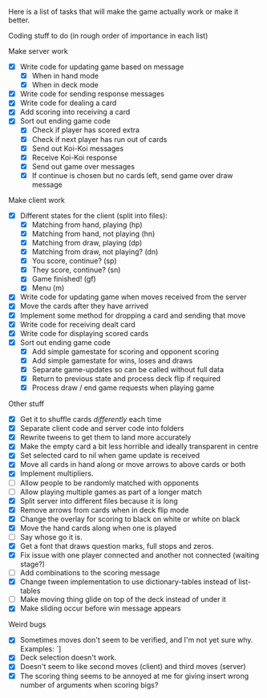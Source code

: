 Here is a list of tasks that will make the game actually work or make it better.

Coding stuff to do (in rough order of importance in each list)

Make server work
 - [x] Write code for updating game based on message
    - [x] When in hand mode
    - [x] When in deck mode
 - [x] Write code for sending response messages
 - [x] Write code for dealing a card
 - [x] Add scoring into receiving a card
 - [x] Sort out ending game code
    - [x] Check if player has scored extra
    - [x] Check if next player has run out of cards
    - [x] Send out Koi-Koi messages
    - [x] Receive Koi-Koi response
    - [x] Send out game over messages
    - [x] If continue is chosen but no cards left, send game over draw message

Make client work
 - [x] Different states for the client (split into files):
    - [x] Matching from hand, playing (hp)
    - [x] Matching from hand, not playing (hn)
    - [x] Matching from draw, playing (dp)
    - [x] Matching from draw, not playing? (dn)
    - [x] You score, continue? (sp)
    - [x] They score, continue? (sn)
    - [x] Game finished! (gf)
    - [x] Menu (m)
  - [x] Write code for updating game when moves received from the server
  - [x] Move the cards after they have arrived
  - [x] Implement some method for dropping a card and sending that move
  - [x] Write code for receiving dealt card
  - [x] Write code for displaying scored cards
  - [x] Sort out ending game code
     - [x] Add simple gamestate for scoring and opponent scoring
     - [x] Add simple gamestate for wins, loses and draws
     - [x] Separate game-updates so can be called without full data
     - [x] Return to previous state and process deck flip if required
     - [x] Process draw / end game requests when playing game

Other stuff
 - [x] Get it to shuffle cards *differently* each time
 - [x] Separate client code and server code into folders
 - [x] Rewrite tweens to get them to land more accurately
 - [x] Make the empty card a bit less horrible and ideally transparent in centre
 - [x] Set selected card to nil when game update is received
 - [x] Move all cards in hand along or move arrows to above cards or both
 - [x] Implement multipliers.
 - [ ] Allow people to be randomly matched with opponents
 - [ ] Allow playing multiple games as part of a longer match
 - [x] Split server into different files because it is long
 - [x] Remove arrows from cards when in deck flip mode
 - [x] Change the overlay for scoring to black on white or white on black
 - [x] Move the hand cards along when one is played
 - [ ] Say whose go it is.
 - [x] Get a font that draws question marks, full stops and zeros.
 - [x] Fix issue with one player connected and another not connected (waiting stage?)
 - [ ] Add combinations to the scoring message
 - [x] Change tween implementation to use dictionary-tables instead of list-tables
 - [ ] Make moving thing glide on top of the deck instead of under it
 - [x] Make sliding occur before win message appears

Weird bugs
 - [x] Sometimes moves don't seem to be verified, and I'm not yet sure why.
       Examples: `]
 - [x] Deck selection doesn't work.
 - [x] Doesn't seem to like second moves (client) and third moves (server)
 - [x] The scoring thing seems to be annoyed at me for giving insert wrong number of arguments when scoring bigs?
